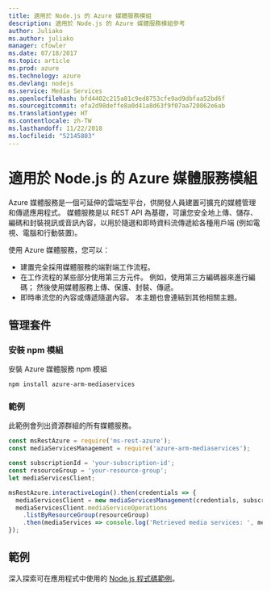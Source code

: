 ```yaml
---
title: 適用於 Node.js 的 Azure 媒體服務模組
description: 適用於 Node.js 的 Azure 媒體服務模組參考
author: Juliako
ms.author: juliako
manager: cfowler
ms.date: 07/18/2017
ms.topic: article
ms.prod: azure
ms.technology: azure
ms.devlang: nodejs
ms.service: Media Services
ms.openlocfilehash: bfd4402c215a81c9ed8753cfe9ad9dbfaa52bd6f
ms.sourcegitcommit: efa2d98deffe8a0d41a8d63f9f07aa720862e6ab
ms.translationtype: HT
ms.contentlocale: zh-TW
ms.lasthandoff: 11/22/2018
ms.locfileid: "52145803"
---
```

# <a name="azure-media-services-modules-for-nodejs"></a>適用於 Node.js 的 Azure 媒體服務模組

Azure 媒體服務是一個可延伸的雲端型平台，供開發人員建置可擴充的媒體管理和傳遞應用程式。 媒體服務是以 REST API 為基礎，可讓您安全地上傳、儲存、編碼和封裝視訊或音訊內容，以用於隨選和即時資料流傳遞給各種用戶端 (例如電視、電腦和行動裝置)。

使用 Azure 媒體服務，您可以：
- 建置完全採用媒體服務的端對端工作流程。 
- 在工作流程的某些部分使用第三方元件。 例如，使用第三方編碼器來進行編碼； 然後使用媒體服務上傳、保護、封裝、傳遞。
- 即時串流您的內容或傳遞隨選內容。 本主題也會連結到其他相關主題。

## <a name="management-package"></a>管理套件

### <a name="install-the-npm-module"></a>安裝 npm 模組

安裝 Azure 媒體服務 npm 模組

```bash
npm install azure-arm-mediaservices
```

### <a name="example"></a>範例

此範例會列出資源群組的所有媒體服務。

```javascript
const msRestAzure = require('ms-rest-azure');
const mediaServicesManagement = require('azure-arm-mediaservices');

const subscriptionId = 'your-subscription-id';
const resourceGroup = 'your-resource-group';
let mediaServicesClient;

msRestAzure.interactiveLogin().then(credentials => {
  mediaServicesClient = new mediaServicesManagement(credentials, subscriptionId);
  mediaServicesClient.mediaServiceOperations
    .listByResourceGroup(resourceGroup)
    .then(mediaServices => console.log('Retrieved media services: ', mediaServices));
});
```

## <a name="samples"></a>範例

深入探索可在應用程式中使用的 [Node.js 程式碼範例](https://azure.microsoft.com/resources/samples/?platform=nodejs)。
